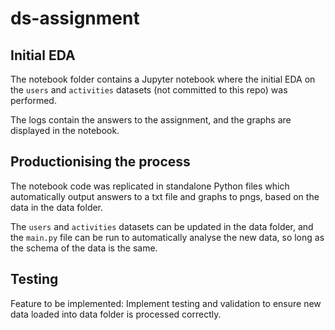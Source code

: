 # ds-assignment

## Initial EDA

The notebook folder contains a Jupyter notebook where the initial EDA on the `users` and `activities` datasets (not committed to this repo) was performed.

The logs contain the answers to the assignment, and the graphs are displayed in the notebook.

## Productionising the process

The notebook code was replicated in standalone Python files which automatically output answers to a txt file and graphs to pngs, based on the data in the data folder.

The `users` and `activities` datasets can be updated in the data folder, and the `main.py` file can be run to automatically analyse the new data, so long as the schema of the data is the same.

## Testing

Feature to be implemented: Implement testing and validation to ensure new data loaded into data folder is processed correctly.

